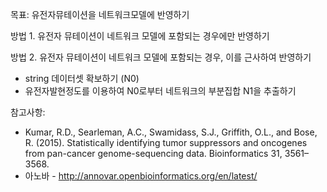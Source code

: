목표: 유전자뮤테이션을 네트워크모델에 반영하기

방법 1. 유전자 뮤테이션이 네트워크 모델에 포함되는 경우에만 반영하기 

방법 2. 유전자 뮤테이션이 네트워크 모델에 포함되는 경우, 이를 근사하여 반영하기 
* string 데이터셋 확보하기 (N0)
* 유전자발현정도를 이용하여 N0로부터 네트워크의 부분집합 N1을 추출하기

참고사항: 
* Kumar, R.D., Searleman, A.C., Swamidass, S.J., Griffith, O.L., and Bose, R. (2015). Statistically identifying tumor suppressors and oncogenes from pan-cancer genome-sequencing data. Bioinformatics 31, 3561–3568.
* 아노바 - http://annovar.openbioinformatics.org/en/latest/